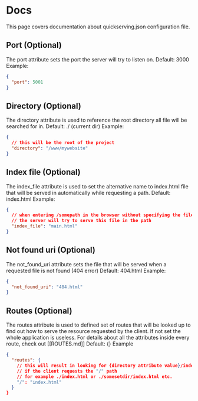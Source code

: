 # Docs
This page covers documentation about quickserving.json configuration file.

## Port (Optional)
The port attribute sets the port the server will try to listen on.
Default: 3000
Example:
```json
{
  "port": 5001
}
```
## Directory (Optional)
The directory attribute is used to reference the root directory all file will be searched for in.
Default: ./ (current dir)
Example:
```json
{
  // this will be the root of the project
  "directory": "/www/mywebsite"
}
```

## Index file (Optional)
The index_file attribute is used to set the alternative name to index.html file
that will be served in automatically while requesting a path.
Default: index.html
Example:
```json
{
  // when entering /somepath in the browser without specifying the file name
  // the server will try to serve this file in the path
  "index_file": "main.html"
}
```

## Not found uri (Optional)
The not_found_uri attribute sets the file that will be served when a requested file is not found (404 error)
Default: 404.html
Example:
```json
{
  "not_found_uri": "404.html"
}
```

## Routes (Optional)
The routes attribute is used to defined set of routes that will be looked up to find out how to serve the resource requested by the client.
If not set the whole application is useless.
For details about all the attributes inside every route, check out [[ROUTES.md]]
Default: {}
Example
```json
{
  "routes": {
    // this will result in looking for {directory attribute value}/index.html
    // if the client requests the "/" path
    // for example ./index.html or ./somesetdir/index.html etc.
    "/": "index.html"
  }
}
```
